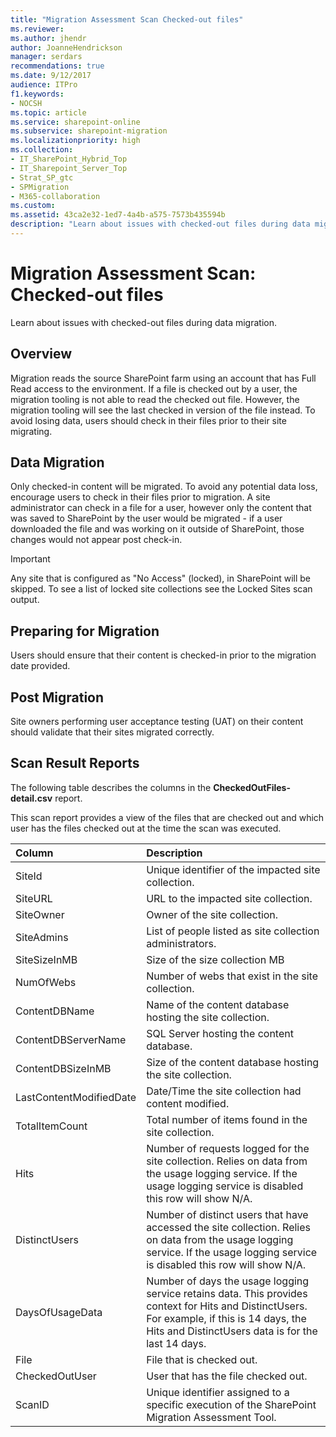 ```yaml
---
title: "Migration Assessment Scan Checked-out files"
ms.reviewer: 
ms.author: jhendr
author: JoanneHendrickson
manager: serdars
recommendations: true
ms.date: 9/12/2017
audience: ITPro
f1.keywords:
- NOCSH
ms.topic: article
ms.service: sharepoint-online
ms.subservice: sharepoint-migration
ms.localizationpriority: high
ms.collection:
- IT_SharePoint_Hybrid_Top
- IT_Sharepoint_Server_Top
- Strat_SP_gtc
- SPMigration
- M365-collaboration
ms.custom:
ms.assetid: 43ca2e32-1ed7-4a4b-a575-7573b435594b
description: "Learn about issues with checked-out files during data migration."
---
```


# Migration Assessment Scan: Checked-out files

Learn about issues with checked-out files during data migration.
  
## Overview

Migration reads the source SharePoint farm using an account that has Full Read access to the environment. If a file is checked out by a user, the migration tooling is not able to read the checked out file. However, the migration tooling will see the last checked in version of the file instead. To avoid losing data, users should check in their files prior to their site migrating.
  
## Data Migration

Only checked-in content will be migrated. To avoid any potential data loss, encourage users to check in their files prior to migration. A site administrator can check in a file for a user, however only the content that was saved to SharePoint by the user would be migrated - if a user downloaded the file and was working on it outside of SharePoint, those changes would not appear post check-in.
  
> [!IMPORTANT]
> Any site that is configured as "No Access" (locked), in SharePoint will be skipped. To see a list of locked site collections see the Locked Sites scan output. 
  
## Preparing for Migration

Users should ensure that their content is checked-in prior to the migration date provided.
  
## Post Migration

Site owners performing user acceptance testing (UAT) on their content should validate that their sites migrated correctly.
  
## Scan Result Reports

The following table describes the columns in the **CheckedOutFiles-detail.csv** report. 
  
This scan report provides a view of the files that are checked out and which user has the files checked out at the time the scan was executed.
  
|**Column**|**Description**|
|:-----|:-----|
|SiteId |Unique identifier of the impacted site collection.   |
|SiteURL |URL to the impacted site collection.   |
|SiteOwner  |Owner of the site collection.   |
|SiteAdmins |List of people listed as site collection administrators.   |
|SiteSizeInMB   |Size of the size collection MB |
|NumOfWebs |Number of webs that exist in the site collection.   |
|ContentDBName  |Name of the content database hosting the site collection.   |
|ContentDBServerName |SQL Server hosting the content database.   |
|ContentDBSizeInMB  |Size of the content database hosting the site collection.   |
|LastContentModifiedDate   |Date/Time the site collection had content modified.   |
|TotalItemCount|Total number of items found in the site collection.   |
|Hits |Number of requests logged for the site collection. Relies on data from the usage logging service. If the usage logging service is disabled this row will show N/A.   |
|DistinctUsers |Number of distinct users that have accessed the site collection. Relies on data from the usage logging service. If the usage logging service is disabled this row will show N/A.   |
|DaysOfUsageData |Number of days the usage logging service retains data. This provides context for Hits and DistinctUsers. For example, if this is 14 days, the Hits and DistinctUsers data is for the last 14 days.   |
|File |File that is checked out.   |
|CheckedOutUser |User that has the file checked out.   |
|ScanID |Unique identifier assigned to a specific execution of the SharePoint Migration Assessment Tool.   |
   

